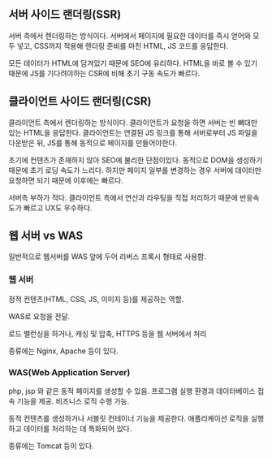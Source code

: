 ## 서버 사이드 랜더링(SSR)
서버 측에서 렌더링하는 방식이다. 서버에서 페이지에 필요한 데이터를 즉시 얻어와 모두 넣고, CSS까지 적용해 렌더링 준비를 마친 HTML, JS 코드를 응답한다.

모든 데이터가 HTML에 담겨있기 때문에 SEO에 유리하다. HTML을 바로 볼 수 있기 때문에 JS를 기다려야하는 CSR에 비해 초기 구동 속도가 빠르다.

## 클라이언트 사이드 랜더링(CSR)
클라이언트 측에서 렌더링하는 방식이다. 클라이언트가 요청을 하면 서버는 빈 뼈대만 있는 HTML을 응답한다. 클라이언트는 연결된 JS 링크를 통해 서버로부터 JS 파일을 다운받은 뒤, JS를 통해 동적으로 페이지를 만들어야한다.

초기에 컨텐츠가 존재하지 않아 SEO에 불리한 단점이있다. 동적으로 DOM을 생성하기 때문에 초기 로딩 속도가 느리다. 하지만 페이지 일부를 변경하는 경우 서버에 데이터만 요청하면 되기 때문에 이후에는 빠르다.

서버측 부하가 적다. 클라이언트 측에서 연산과 라우팅을 직접 처리하기 때문에 반응속도가 빠르고 UX도 우수하다.

## 웹 서버 vs WAS
일반적으로 웹서버를 WAS 앞에 두어 리버스 프록시 형태로 사용함.

### 웹 서버
정적 컨텐츠(HTML, CSS, JS, 이미지 등)를 제공하는 역할.

WAS로 요청을 전달.

로드 밸런싱을 하거나, 캐싱 및 압축, HTTPS 등을 웹 서버에서 처리

종류에는 Nginx, Apache 등이 있다. 

### WAS(Web Application Server)
php, jsp 와 같은 동적 페이지를 생성할 수 있음.
프로그램 실행 환경과 데이터베이스 접속 기능을 제공.
비즈니스 로직 수행 가능.

동적 컨텐츠를 생성하거나 서블릿 컨테이너 기능을 제공한다. 애플리케이션 로직을 실행하고 데이터를 처리하는 데 특화되어 있다. 

종류에는 Tomcat 등이 있다.
